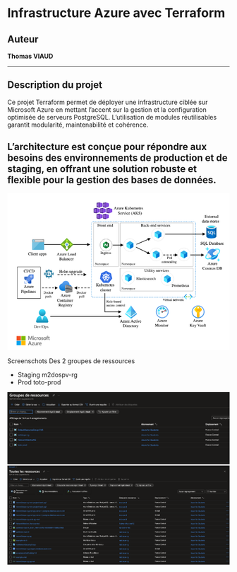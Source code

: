 # Infrastructure Azure avec Terraform

## Auteur
**Thomas VIAUD**

---

## Description du projet

Ce projet Terraform permet de déployer une infrastructure ciblée sur Microsoft Azure en mettant l’accent sur la gestion et la configuration optimisée de serveurs PostgreSQL. L’utilisation de modules réutilisables garantit modularité, maintenabilité et cohérence.

L’architecture est conçue pour répondre aux besoins des environnements de production et de staging, en offrant une solution robuste et flexible pour la gestion des bases de données.
---
![alt text](image-2.png)


Screenschots Des 2 groupes de ressources 
- Staging   m2dospv-rg
- Prod      toto-prod

![alt text](image.png)
![alt text](image-1.png)